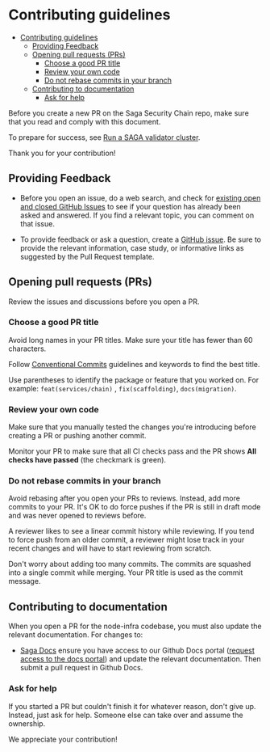 # Contributing guidelines

- [Contributing guidelines](#contributing-guidelines)
  - [Providing Feedback](#providing-feedback)
  - [Opening pull requests (PRs)](#opening-pull-requests-prs)
    - [Choose a good PR title](#choose-a-good-pr-title)
    - [Review your own code](#review-your-own-code)
    - [Do not rebase commits in your branch](#do-not-rebase-commits-in-your-branch)
  - [Contributing to documentation](#contributing-to-documentation)
    - [Ask for help](#ask-for-help)

Before you create a new PR on the Saga Security Chain repo, make sure that you read and comply with this document.

To prepare for success, see [Run a SAGA validator cluster](https://github.com/sagaxyz/node-infra/blob/main/README.md).

Thank you for your contribution!

## Providing Feedback

* Before you open an issue, do a web search, and check
  for [existing open and closed GitHub Issues](https://github.com/sagaxyz/node-infra/issues) to see if your question has already
  been asked and answered. If you find a relevant topic, you can comment on that issue.

* To provide feedback or ask a question, create a [GitHub issue](https://github.com/sagaxyz/node-infra/issues/new). Be
  sure to provide the relevant information, case study, or informative links as suggested by the Pull Request template.


## Opening pull requests (PRs)

Review the issues and discussions before you open a PR.

### Choose a good PR title

Avoid long names in your PR titles. Make sure your title has fewer than 60 characters.

Follow [Conventional Commits](https://www.conventionalcommits.org/en/v1.0.0) guidelines and keywords to find the best
title.

Use parentheses to identify the package or feature that you worked on. For example:  `feat(services/chain)`
, `fix(scaffolding)`, `docs(migration)`.

### Review your own code

Make sure that you manually tested the changes you're introducing before creating a PR or pushing another commit.

Monitor your PR to make sure that all CI checks pass and the PR shows **All checks have passed** (the checkmark is
green).

### Do not rebase commits in your branch

Avoid rebasing after you open your PRs to reviews. Instead, add more commits to your PR. It's OK to do force pushes if
the PR is still in draft mode and was never opened to reviews before.

A reviewer likes to see a linear commit history while reviewing. If you tend to force push from an older commit, a
reviewer might lose track in your recent changes and will have to start reviewing from scratch.

Don't worry about adding too many commits. The commits are squashed into a single commit while merging. Your PR title is
used as the commit message.

## Contributing to documentation

When you open a PR for the node-infra codebase, you must also update the relevant documentation. For changes to:

* [Saga Docs](https://docs.saga.xyz/) ensure you have access to our Github Docs portal ([request access to the docs portal]()) and update the relevant documentation. Then submit a pull request in Github Docs.

### Ask for help

If you started a PR but couldn't finish it for whatever reason, don't give up. Instead, just ask for help. Someone else
can take over and assume the ownership.

We appreciate your contribution!